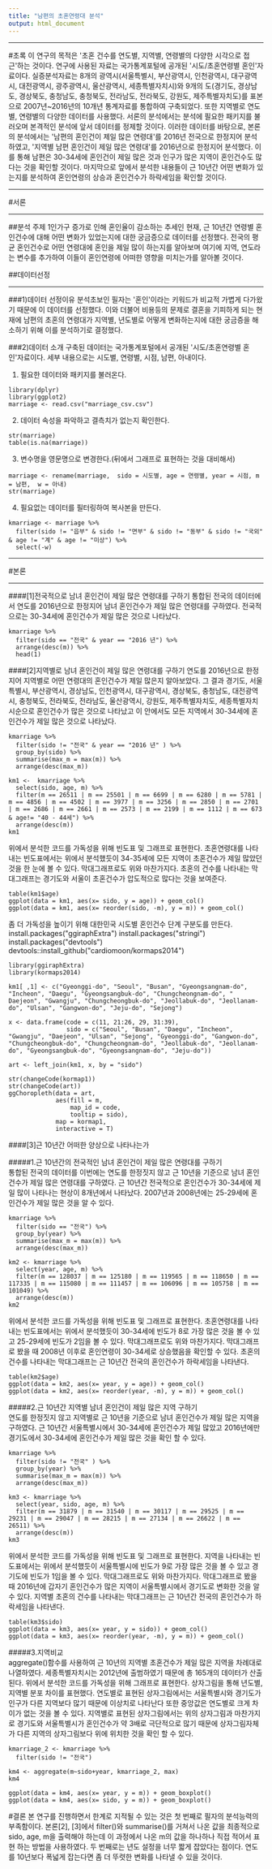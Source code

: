 ```yaml
---
title: "남편의 초혼연령대 분석"
output: html_document
---
```

***
#초록
이 연구의 목적은 '초혼 건수를 연도별, 지역별, 연령별의  다양한 시각으로 접근'하는 것이다. 연구에 사용된 자료는 국가통계포털에 공개된 '시도/초혼연령별 혼인'자료이다. 실증분석자료는 8개의 광역시(서울특별시, 부산광역시, 인천광역시, 대구광역시, 대전광역시, 광주광역시, 울산광역시, 세종특별자치시)와 9개의 도(경기도, 경상남도, 경상북도, 충청남도, 충청북도, 전라남도, 전라북도, 강원도, 제주특별자치도)를 표본으로 2007년~2016년의 10개년 통계자료를 통합하여 구축되었다. 또한 지역별로 연도별, 연령별의 다양한 데이터를 사용했다.
서론의 분석에서는 분석에 필요한 패키지를 불러오며 본격적인 분석에 앞서 데이터를 정제할 것이다. 
이러한 데이터를 바탕으로, 본론의 분석에서는 '남편의 혼인건이 제일 많은 연령대'를 2016년 전국으로 한정지어 분석하였고, '지역별  남편 혼인건이 제일 많은 연령대'를 2016년으로 한정지어 분석했다. 이를 통해 남편은 30-34세에 혼인건이 제일 많은 것과 인구가 많은 지역이 혼인건수도 많다는 것을 확인할 것이다. 마지막으로 앞에서 분석한 내용들이 근 10년간 어떤 변화가 있는지를 분석하여 혼인연령의 상승과 혼인건수가 하락세임을 확인할 것이다.  

***
#서론
***
##분석 주제
1인가구 증가로 인해 혼인율이 감소하는 추세인 현재, 근 10년간 연령별 혼인건수에 대해 어떤 변화가 있었는지에 대한 궁금증으로 데이터를 선정했다. 전국의 평균 혼인건수로 어떤 연령대에 혼인을 제일 많이 하는지를 알아보며 여기에 지역, 연도라는 변수를 추가하여 이들이 혼인연령에 어떠한 영향을 미치는가를 알아볼 것이다.

##데이터선정
***
###1)데이터 선정이유
분석초보인 필자는 '혼인'이라는 키워드가 비교적 가볍게 다가왔기 때문에 이 데이터를 선정했다.
이와 더불어 비용등의 문제로 결혼을 기피하게 되는 현재에 남편의 초혼의 연령대가 지역별, 년도별로 어떻게 변화하는지에 대한 궁금증을 해소하기 위해 이를 분석하기로 결정했다. 

###2)데이터 소개
구축된 데이터는 국가통계포털에서  공개된 '시도/초혼연령별 혼인'자료이다. 세부 내용으로는 시도별, 연령별, 시점, 남편, 아내이다.  
1. 필요한 데이터와 패키지를 불러온다.
```{r}
library(dplyr)
library(ggplot2)
marriage <- read.csv("marriage_csv.csv")
```
2. 데이터 속성을 파악하고 결측치가 없는지 확인한다.
```{r}
str(marriage)
table(is.na(marriage))
```
3. 변수명을 영문명으로 변경한다.(뒤에서 그래프로 표현하는 것을 대비해서)
```{r}
marriage <- rename(marriage,  sido = 시도별, age = 연령별, year = 시점, m = 남편,  w = 아내)
str(marriage)
```
4. 필요없는 데이터를 필터링하여 복사본을 만든다.
```{r}
kmarriage <- marriage %>%
  filter(sido != "읍부" & sido != "면부" & sido != "동부" & sido != "국외" & age != "계" & age != "미상") %>%
  select(-w)
```
***
#본론
***
####[1]전국적으로 남녀 혼인건이 제일 많은 연령대를 구하기 
통합된 전국의 데이터에서 연도를 2016년으로 한정지어 남녀 혼인건수가 제일 많은 연령대를 구하였다. 전국적으로는 30-34세에 혼인건수가 제일 많은 것으로 나타났다. 
```{r}
kmarriage %>%
  filter(sido == "전국" & year == "2016 년") %>% 
  arrange(desc(m)) %>% 
  head(1)
```
####[2]지역별로 남녀 혼인건이 제일 많은 연령대를 구하기
연도를 2016년으로 한정지어 지역별로 어떤 연령대의 혼인건수가 제일 많은지 알아보았다.
그 결과 경기도, 서울특별시, 부산광역시, 경상남도, 인천광역시, 대구광역시, 경상북도, 충청남도, 대전광역시, 충청북도, 전라북도, 전라남도, 울산광역시, 강원도, 제주특별자치도, 세종특별자치시순으로 혼인건수가 많은 것으로 나타났고 이 안에서도 모든 지역에서 30-34세에 혼인건수가 제일 많은 것으로 나타났다.
```{r}
kmarriage %>% 
  filter(sido != "전국" & year == "2016 년" ) %>% 
  group_by(sido) %>% 
  summarise(max_m = max(m)) %>%
  arrange(desc(max_m))

km1 <-  kmarriage %>% 
  select(sido, age, m) %>% 
  filter(m == 26511 | m == 25501 | m == 6699 | m == 6280 | m == 5781 | m == 4856 | m == 4502 | m == 3977 | m == 3256 | m == 2850 | m == 2701 | m == 2686 | m == 2661 | m == 2573 | m == 2199 | m == 1112 | m == 673 & age!= "40 - 44세") %>% 
  arrange(desc(m))
km1

```
위에서 분석한 코드를 가독성을 위해 빈도표 및 그래프로 표현한다.
초혼연령대를 나타내는 빈도표에서는 위에서 분석했듯이 34-35세에 모든 지역이 초혼건수가 제일 많았던 것을 한 눈에 볼 수 있다.
막대그래프로도 위와 마찬가지다.
초혼의 건수를 나타내는 막대그래프는 경기도와 서울이 초혼건수가 압도적으로 많다는 것을 보여준다.
```{r}
table(km1$age)
ggplot(data = km1, aes(x= sido, y = age)) + geom_col()
ggplot(data = km1, aes(x= reorder(sido, -m), y = m)) + geom_col()
```

좀 더 가독성을 높이기 위해 대한민국 시도별 혼인건수 단계 구분도를 만든다.
install.packages("ggiraphExtra")
install.packages("stringi")
install.packages("devtools")
devtools::install_github("cardiomoon/kormaps2014")
```{r}
library(ggiraphExtra)
library(kormaps2014)

km1[ ,1] <- c("Gyeonggi-do", "Seoul", "Busan", "Gyeongsangnam-do", "Incheon", "Daegu", "Gyeongsangbuk-do", "Chungcheongnam-do", " Daejeon", "Gwangju", "Chungcheongbuk-do", "Jeollabuk-do", "Jeollanam-do", "Ulsan", "Gangwon-do", "Jeju-do", "Sejong")

x <- data.frame(code = c(11, 21:26, 29, 31:39),
                sido = c("Seoul", "Busan", "Daegu", "Incheon", "Gwangju", "Daejeon", "Ulsan", "Sejong", "Gyeonggi-do", "Gangwon-do", "Chungcheongbuk-do", "Chungcheongnam-do", "Jeollabuk-do", "Jeollanam-do", "Gyeongsangbuk-do", "Gyeongsangnam-do", "Jeju-do"))

art <- left_join(km1, x, by = "sido")

str(changeCode(kormap1))
str(changeCode(art))
ggChoropleth(data = art,
             aes(fill = m,
                 map_id = code,
                 tooltip = sido),
             map = kormap1,
             interactive = T)
```

####[3]근 10년간 어떠한 양상으로 나타나는가

#####1.근 10년간의 전국적인 남녀 혼인건이 제일 많은 연령대를 구하기  
통합된 전국의 데이터를 이번에는 연도를 한정짓지 않고 근 10년을 기준으로 남녀 혼인건수가 제일 많은 연령대를 구하였다. 근 10년간 전국적으로 혼인건수가 30-34세에 제일 많이 나타나는 현상이 8개년에서 나타났다. 2007년과 2008년에는 25-29세에 혼인건수가 제일 많은 것을 알 수 있다.
```{r}
kmarriage %>% 
  filter(sido == "전국") %>% 
  group_by(year) %>% 
  summarise(max_m = max(m)) %>%
  arrange(desc(max_m))

km2 <- kmarriage %>% 
  select(year, age, m) %>% 
  filter(m == 128037 | m == 125180 | m == 119565 | m == 118650 | m == 117335 | m == 115080 | m == 111457 | m == 106096 | m == 105758 | m == 101049) %>%
  arrange(desc(m))
km2
```
위에서 분석한 코드를 가독성을 위해 빈도표 및 그래프로 표현한다.
초혼연령대를 나타내는 빈도표에서는 위에서 분석했듯이 30-34세에 빈도가 8로 가장 많은 것을 볼 수 있고 25-29세에 빈도가 2임을 볼 수 있다.
막대그래프로도 위와 마찬가지다. 막대그래프로 봤을 때 2008년 이후로 혼인연령이 30-34세로 상승했음을 확인할 수 있다.
초혼의 건수를 나타내는 막대그래프는 근 10년간 전국의 혼인건수가 하락세임을 나타낸다.
```{r}
table(km2$age)
ggplot(data = km2, aes(x= year, y = age)) + geom_col()
ggplot(data = km2, aes(x= reorder(year, -m), y = m)) + geom_col()
```

#####2.근 10년간 지역별 남녀 혼인건이 제일 많은 지역 구하기  
연도를 한정짓지 않고 지역별로 근 10년을 기준으로 남녀 혼인건수가 제일 많은 지역을 구하였다. 근 10년간 서울특별시에서 30-34세에 혼인건수가 제일 많았고 2016년에만 경기도에서 30-34세에 혼인건수가 제일 많은 것을 확인 할 수 있다.
```{r}
kmarriage %>% 
  filter(sido != "전국" ) %>% 
  group_by(year) %>% 
  summarise(max_m = max(m)) %>%
  arrange(desc(max_m))

km3 <- kmarriage %>% 
  select(year, sido, age, m) %>% 
  filter(m == 31879 | m == 31540 | m == 30117 | m == 29525 | m == 29231 | m == 29047 | m == 28215 | m == 27134 | m == 26622 | m == 26511) %>% 
  arrange(desc(m))
km3
```
위에서 분석한 코드를 가독성을 위해 빈도표 및 그래프로 표현한다. 지역을 나타내는 빈도표에서는 위에서 분석했듯이 서울특별시에 빈도가 9로 가장 많은 것을 볼 수 있고 경기도에 빈도가 1임을 볼 수 있다. 막대그래프로도 위와 마찬가지다. 막대그래프로 봤을 때 2016년에 갑자기 혼인건수가 많은 지역이 서울특별시에서 경기도로 변화한 것을 알 수 있다. 지역별 초혼의 건수를 나타내는 막대그래프는 근 10년간 전국의 혼인건수가 하락세임을 나타낸다.
```{r}
table(km3$sido)
ggplot(data = km3, aes(x= year, y = sido)) + geom_col()
ggplot(data = km3, aes(x= reorder(year, -m), y = m)) + geom_col()
```

#####3.지역비교  
aggregate()함수를 사용하여 근 10년의 지역별 초혼건수가 제일 많은 지역을 차례대로 나열하였다. 
세종특별자치시는 2012년에 출범하였기 때문에 총 165개의 데이터가 산출된다.
위에서 분석한 코드를 가독성을 위해 그래프로 표현한다. 상자그림을 통해 년도별, 지역별 분포 차이를 표현했다. 연도별로 표현된 상자그림에서는 서울특별시와 경기도가 인구가 다른 지역보다 많기 때문에 이상치로 나타난다 또한 중앙값은 연도별로 크게 차이가 없는 것을 볼 수 있다.
지역별로 표현된 상자그림에서는 위의 상자그림과 마찬가지로 경기도와 서울특별시가 혼인건수가 약 3배로 극단적으로 많기 때문에 상자그림자체가 다른 지역의 상자그림보다 위에 위치한 것을 확인 할 수 있다.
```{r}
kmarriage_2 <- kmarriage %>% 
  filter(sido != "전국")

km4 <- aggregate(m~sido+year, kmarriage_2, max)
km4

ggplot(data = km4, aes(x= year, y = m)) + geom_boxplot()
ggplot(data = km4, aes(x= sido, y = m)) + geom_boxplot()
```

#결론
본 연구를 진행하면서 한계로 지적될 수 있는 것은 첫 번째로 필자의 분석능력의 부족함이다. 본론[2], [3]에서 filter()와 summarise()를 거쳐서 나온 값을 최종적으로 sido, age, m을 출력해야 하는데 이 과정에서 나온 m의 값을 하나하나 직접 적어서 표현 하는 방법을 사용하였다.
두 번째로는 년도 설정을 너무 짧게 잡았다는 점이다. 연도를 10년보다 폭넓게 잡는다면 좀 더 뚜렷한 변화를 나타낼 수 있을 것이다.